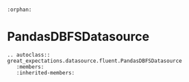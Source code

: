 ```{eval-rst}

:orphan:

```

# PandasDBFSDatasource

```{eval-rst}
.. autoclass:: great_expectations.datasource.fluent.PandasDBFSDatasource
   :members:
   :inherited-members:

```
